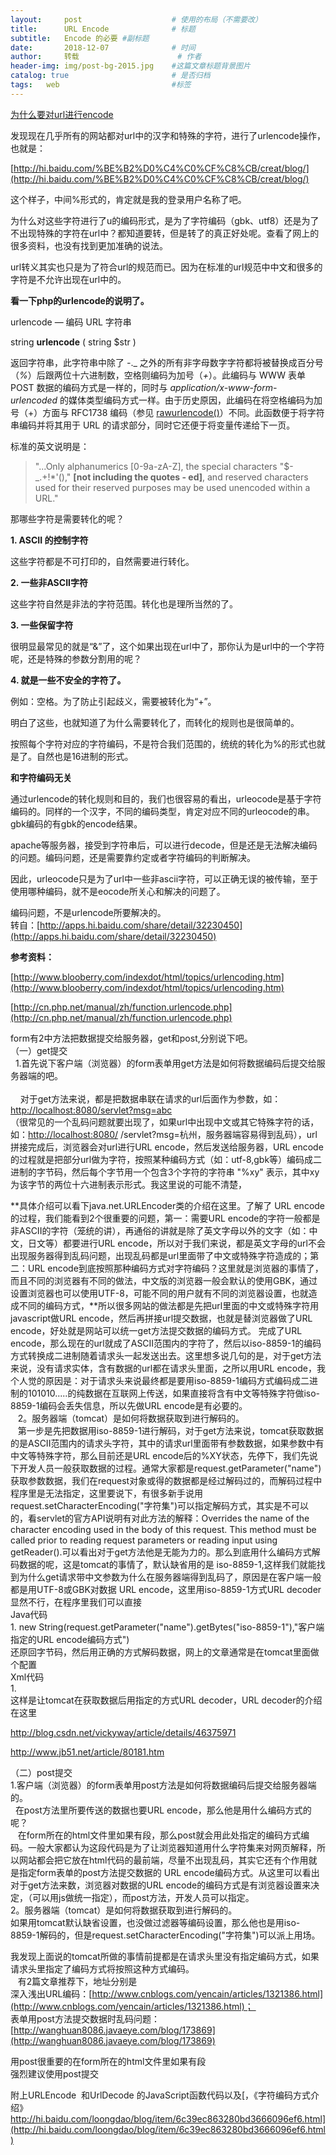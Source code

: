 ```yaml
---
layout:     post   				    # 使用的布局（不需要改）
title:      URL Encode 				# 标题 
subtitle:   Encode 的必要 #副标题
date:       2018-12-07 				# 时间
author:     转载 						# 作者
header-img: img/post-bg-2015.jpg 	#这篇文章标题背景图片
catalog: true 						# 是否归档
tags:	web							#标签
---
```

[为什么要对url进行encode](http://www.blogjava.net/donghang73/archive/2011/08/10/356208.html)

发现现在几乎所有的网站都对url中的汉字和特殊的字符，进行了urlencode操作，也就是：

[http://hi.baidu.com/%BE%B2%D0%C4%C0%CF%C8%CB/creat/blog/](http://hi.baidu.com/%BE%B2%D0%C4%C0%CF%C8%CB/creat/blog/)

这个样子，中间%形式的，肯定就是我的登录用户名称了吧。

为什么对这些字符进行了u的编码形式，是为了字符编码（gbk、utf8）还是为了不出现特殊的字符在url中？都知道要转，但是转了的真正好处呢。查看了网上的很多资料，也没有找到更加准确的说法。

url转义其实也只是为了符合url的规范而已。因为在标准的url规范中中文和很多的字符是不允许出现在url中的。

**看一下php的urlencode的说明了。**

urlencode — 编码 URL 字符串

<div u"="">

string **urlencode** ( string $str )

返回字符串，此字符串中除了 _-_._ 之外的所有非字母数字字符都将被替换成百分号（_%_）后跟两位十六进制数，空格则编码为加号（_+_）。此编码与 WWW 表单 POST 数据的编码方式是一样的，同时与 _application/x-www-form-urlencoded_ 的媒体类型编码方式一样。由于历史原因，此编码在将空格编码为加号（+）方面与 RFC1738 编码（参见 [rawurlencode()](http://cn.php.net/manual/zh/function.rawurlencode.php)）不同。此函数便于将字符串编码并将其用于 URL 的请求部分，同时它还便于将变量传递给下一页。

标准的英文说明是：

> "...Only alphanumerics \[0-9a-zA-Z\], the special characters "$-_.+!*'()," **\[not including the quotes - ed\]**, and reserved characters used for their reserved purposes may be used unencoded within a URL."

那哪些字符是需要转化的呢？

**1\. ASCII 的控制字符**

这些字符都是不可打印的，自然需要进行转化。

**2\. 一些非ASCII字符**

这些字符自然是非法的字符范围。转化也是理所当然的了。

**3\. 一些保留字符**

很明显最常见的就是“&”了，这个如果出现在url中了，那你认为是url中的一个字符呢，还是特殊的参数分割用的呢？

**4\. 就是一些不安全的字符了。**

例如：空格。为了防止引起歧义，需要被转化为“+”。

明白了这些，也就知道了为什么需要转化了，而转化的规则也是很简单的。

按照每个字符对应的字符编码，不是符合我们范围的，统统的转化为%的形式也就是了。自然也是16进制的形式。

**和字符编码无关**

通过urlencode的转化规则和目的，我们也很容易的看出，urleocode是基于字符编码的。同样的一个汉字，不同的编码类型，肯定对应不同的urleocode的串。gbk编码的有gbk的encode结果。

apache等服务器，接受到字符串后，可以进行decode，但是还是无法解决编码的问题。编码问题，还是需要靠约定或者字符编码的判断解决。

因此，urleocode只是为了url中一些非ascii字符，可以正确无误的被传输，至于使用哪种编码，就不是eocode所关心和解决的问题了。

编码问题，不是urlencode所要解决的。  
转自：[http://apps.hi.baidu.com/share/detail/32230450](http://apps.hi.baidu.com/share/detail/32230450)

**参考资料：**

[http://www.blooberry.com/indexdot/html/topics/urlencoding.htm](http://www.blooberry.com/indexdot/html/topics/urlencoding.htm)

[http://cn.php.net/manual/zh/function.urlencode.php](http://cn.php.net/manual/zh/function.urlencode.php)

  

  

form有2中方法把数据提交给服务器，get和post,分别说下吧。   
（一）get提交   
  1.首先说下客户端（浏览器）的form表单用get方法是如何将数据编码后提交给服务器端的吧。   
    
    对于get方法来说，都是把数据串联在请求的url后面作为参数，如：[http://localhost:8080/servlet?msg=abc](http://localhost:8080/servlet?msg=abc)   
（很常见的一个乱码问题就要出现了，如果url中出现中文或其它特殊字符的话，如：[http://localhost:8080/](http://localhost:8080/) /servlet?msg=杭州，服务器端容易得到乱码），url拼接完成后，浏览器会对url进行URL encode，然后发送给服务器，URL encode的过程就是把部分url做为字符，按照某种编码方式（如：utf-8,gbk等）编码成二进制的字节码，然后每个字节用一个包含3个字符的字符串 "%xy" 表示，其中xy为该字节的两位十六进制表示形式。我这里说的可能不清楚，

**具体介绍可以看下java.net.URLEncoder类的介绍在这里。了解了 URL encode的过程，我们能看到2个很重要的问题，第一：需要URL encode的字符一般都是非ASCII的字符（笼统的讲），再通俗的讲就是除了英文字母以外的文字（如：中文，日文等）都要进行URL encode，所以对于我们来说，都是英文字母的url不会出现服务器得到乱码问题，出现乱码都是url里面带了中文或特殊字符造成的；第二：URL encode到底按照那种编码方式对字符编码？这里就是浏览器的事情了，而且不同的浏览器有不同的做法，中文版的浏览器一般会默认的使用GBK，通过设置浏览器也可以使用UTF-8，可能不同的用户就有不同的浏览器设置，也就造成不同的编码方式，**所以很多网站的做法都是先把url里面的中文或特殊字符用 javascript做URL encode，然后再拼接url提交数据，也就是替浏览器做了URL encode，好处就是网站可以统一get方法提交数据的编码方式。 完成了URL encode，那么现在的url就成了ASCII范围内的字符了，然后以iso-8859-1的编码方式转换成二进制随着请求头一起发送出去。这里想多说几句的是，对于get方法来说，没有请求实体，含有数据的url都在请求头里面，之所以用URL encode，我个人觉的原因是：对于请求头来说最终都是要用iso-8859-1编码方式编码成二进制的101010.....的纯数据在互联网上传送，如果直接将含有中文等特殊字符做iso-8859-1编码会丢失信息，所以先做URL encode是有必要的。   
   2。服务器端（tomcat）是如何将数据获取到进行解码的。   
   第一步是先把数据用iso-8859-1进行解码，对于get方法来说，tomcat获取数据的是ASCII范围内的请求头字符，其中的请求url里面带有参数数据，如果参数中有中文等特殊字符，那么目前还是URL encode后的%XY状态，先停下，我们先说下开发人员一般获取数据的过程。通常大家都是request.getParameter("name")获取参数数据，我们在request对象或得的数据都是经过解码过的，而解码过程中程序里是无法指定，这里要说下，有很多新手说用 request.setCharacterEncoding("字符集")可以指定解码方式，其实是不可以的，看servlet的官方API说明有对此方法的解释：Overrides the name of the character encoding used in the body of this request. This method must be called prior to reading request parameters or reading input using getReader().可以看出对于get方法他是无能为力的。那么到底用什么编码方式解码数据的呢，这是tomcat的事情了，默认缺省用的是 iso-8859-1,这样我们就能找到为什么get请求带中文参数为什么在服务器端得到乱码了，原因是在客户端一般都是用UTF-8或GBK对数据 URL encode，这里用iso-8859-1方式URL decoder显然不行，在程序里我们可以直接   
Java代码   
1\. new String(request.getParameter("name").getBytes("iso-8859-1"),"客户端指定的URL encode编码方式")    
还原回字节码，然后用正确的方式解码数据，网上的文章通常是在tomcat里面做个配置   
Xml代码   
1\. <Connector port="8080" protocol="HTTP/1.1" maxThreads="150" connectionTimeout="20000" redirectPort="8443" URIEncoding="GBK"/>    
这样是让tomcat在获取数据后用指定的方式URL decoder，URL decoder的介绍在这里

http://blog.csdn.net/vickyway/article/details/46375971  

http://www.jb51.net/article/80181.htm  

（二）post提交   
1.客户端（浏览器）的form表单用post方法是如何将数据编码后提交给服务器端的。   
  在post方法里所要传送的数据也要URL encode，那么他是用什么编码方式的呢？   
   在form所在的html文件里如果有段<meta http-equiv="Content-Type" content="text/html; charset=字符集（GBK，utf-8等）"/>，那么post就会用此处指定的编码方式编码。一般大家都认为这段代码是为了让浏览器知道用什么字符集来对网页解释，所以网站都会把它放在html代码的最前端，尽量不出现乱码，其实它还有个作用就是指定form表单的post方法提交数据的 URL encode编码方式。从这里可以看出对于get方法来数，浏览器对数据的URL encode的编码方式是有浏览器设置来决定，（可以用js做统一指定），而post方法，开发人员可以指定。   
2。服务器端（tomcat）是如何将数据获取到进行解码的。   
如果用tomcat默认缺省设置，也没做过滤器等编码设置，那么他也是用iso-8859-1解码的，但是request.setCharacterEncoding("字符集")可以派上用场。

我发现上面说的tomcat所做的事情前提都是在请求头里没有指定编码方式，如果请求头里指定了编码方式将按照这种方式编码。   
   有2篇文章推荐下，地址分别是   
深入浅出URL编码：[http://www.cnblogs.com/yencain/articles/1321386.html](http://www.cnblogs.com/yencain/articles/1321386.html)；   
表单用post方法提交数据时乱码问题：[http://wanghuan8086.javaeye.com/blog/173869](http://wanghuan8086.javaeye.com/blog/173869)

用post很重要的在form所在的html文件里如果有段<meta http-equiv="Content-Type" content="text/html; charset=字符集（GBK，utf-8等）"/>   
强烈建议使用post提交

  

附上URLEncode  和UrlDecode 的JavaScript函数代码以及[，《字符编码方式介绍》http://hi.baidu.com/loongdao/blog/item/6c39ec863280bd3666096ef6.html](http://hi.baidu.com/loongdao/blog/item/6c39ec863280bd3666096ef6.html)

  
